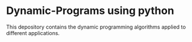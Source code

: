 # Dynamic-Programs using python
This depository contains the dynamic programming algorithms applied to different applications. 
